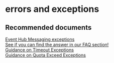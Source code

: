 <properties
	pageTitle="errors and exceptions"
	description="errors and exceptions"
	service="microsoft.eventhub"
	resource="namespaces"
	authors="ChiragPavecha"
	displayOrder=""
	selfHelpType="generic"
	supportTopicIds="32548804"
	resourceTags=""
	productPesIds="16125"
	cloudEnvironments="public,BlackForest,Fairfax"
/>

# errors and exceptions

## **Recommended documents**
[Event Hub Messaging exceptions](https://docs.microsoft.com/azure/event-hubs/event-hubs-messaging-exceptions)<br>
[See if you can find the answer in our FAQ section!](https://azure.microsoft.com/documentation/articles/event-hubs-availability-and-support-faq/)<br>
[Guidance on Timeout Exceptions](https://azure.microsoft.com/en-us/documentation/articles/service-bus-messaging-exceptions/#timeoutexception)<br>
[Guidance on Quota Exceed Exceptions](https://azure.microsoft.com/documentation/articles/service-bus-messaging-exceptions/#quotaexceededexception)<br>
